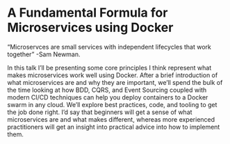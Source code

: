 # A Fundamental Formula for Microservices using Docker

“Microservces are small services with independent lifecycles that work together” -Sam Newman.

In this talk I’ll be presenting some core principles I think represent what makes microservices work well using Docker. After a brief introduction of what microservices are and why they are important, we’ll spend the bulk of the time looking at how BDD, CQRS, and Event Sourcing coupled with modern CI/CD techniques can help you deploy containers to a Docker swarm in any cloud. We’ll explore best practices, code, and tooling to get the job done right. I’d say that beginners will get a sense of what microservices are and what makes different, whereas more experienced practitioners will get an insight into practical advice into how to implement them.
